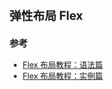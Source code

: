 ## 弹性布局 Flex

### 参考

- [Flex 布局教程：语法篇](https://www.ruanyifeng.com/blog/2015/07/flex-grammar.html)
- [Flex 布局教程：实例篇](https://www.ruanyifeng.com/blog/2015/07/flex-examples.html)
